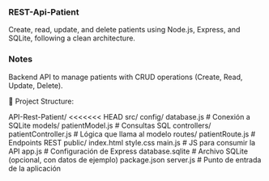 ### REST-Api-Patient
Create, read, update, and delete patients using Node.js, Express, and SQLite, following a clean architecture.

### Notes
Backend API to manage patients with CRUD operations (Create, Read, Update, Delete).

📁 Project Structure:

API-Rest-Patient/
<<<<<<< HEAD
  src/
    config/
      database.js           # Conexión a SQLite
    models/
      patientModel.js       # Consultas SQL
    controllers/
      patientController.js  # Lógica que llama al modelo
    routes/
      patientRoute.js       # Endpoints REST
    public/
      index.html
      style.css
      main.js               # JS para consumir la API
    app.js                  # Configuración de Express
  database.sqlite           # Archivo SQLite (opcional, con datos de ejemplo)
  package.json
  server.js                 # Punto de entrada de la aplicación
